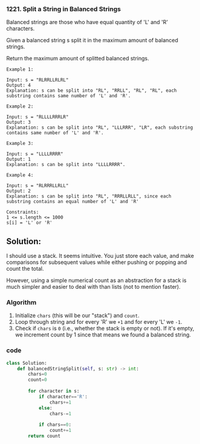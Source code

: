 ### 1221. Split a String in Balanced Strings

Balanced strings are those who have equal quantity of 'L' and 'R' characters.

Given a balanced string s split it in the maximum amount of balanced strings.

Return the maximum amount of splitted balanced strings.

 
```
Example 1:

Input: s = "RLRRLLRLRL"
Output: 4
Explanation: s can be split into "RL", "RRLL", "RL", "RL", each substring contains same number of 'L' and 'R'.

Example 2:

Input: s = "RLLLLRRRLR"
Output: 3
Explanation: s can be split into "RL", "LLLRRR", "LR", each substring contains same number of 'L' and 'R'.

Example 3:

Input: s = "LLLLRRRR"
Output: 1
Explanation: s can be split into "LLLLRRRR".

Example 4:

Input: s = "RLRRRLLRLL"
Output: 2
Explanation: s can be split into "RL", "RRRLLRLL", since each substring contains an equal number of 'L' and 'R'
```

```
Constraints:
1 <= s.length <= 1000
s[i] = 'L' or 'R'
```


## Solution:
I should use a stack. It seems intuitive. 
You just store each value, and make comparisons for subsequent values while either pushing or popping and count the total.

However, using a simple numerical count as an abstraction for a stack is much simpler and easier to deal with than lists (not to mention faster).

### Algorithm

1. Initialize `chars` (this will be our "stack") and `count`.
2. Loop through string and for every 'R' we `+1` and for every 'L' we `-1`.
3. Check if `chars` is `0` (i.e., whether the stack is empty or not). If it's empty, we increment count by 1 since that means we found a balanced string.

### code
```python
class Solution:
    def balancedStringSplit(self, s: str) -> int:
        chars=0
        count=0
        
        for character in s:
            if character=='R':
                chars+=1
            else:
                chars-=1
            
            if chars==0:
                count+=1
        return count
 ```


